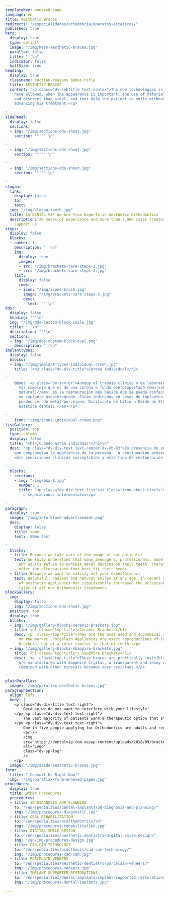```yaml
---
templateKey: annexed-page
language: en
title: Aesthetic Braces
redirects: "/especialidades/ortodoncia/aparatos-esteticos/"
published: true
hero:
  display: true
  type: default
  image: "/img/hero-aesthetic-braces.jpg"
  parallax: false
  title: "''\n"
  indicator: false
  halfSize: true
heading:
  display: true
  classname: section-reasons bebas-title
  title: AESTHETIC BRACES
  content: '<p class="dv-subtitle text-center">The new technologies in Orthodontics
    have allowed, when the appearance is important, the use of materials more comfortable
    and discreet than steel, and that help the patient to smile without problems while
    advancing his treatment.</p>

'
sidePanel:
  display: false
  sections:
  - img: "/img/sections-dds-shoot.jpg"
    section: '"''''\n"

'
  - img: "/img/sections-dds-shoot.jpg"
    section: '"''''\n"

'
  - img: "/img/sections-dds-shoot.jpg"
    section: '"''''\n"

'
slogan:
  link:
    display: false
    to: ''
    text: ''
  img: "/img/slogan-teeth.jpg"
  title: In DENTAL VIP We Are True Experts in Aesthetic Orthodontics
  description: 20 years of experience and more than 2,000 cases treated successfully
    support us.
steps:
  display: false
  blocks:
  - number: 1
    description: "''\n"
    img:
      display: true
      images:
      - src: "/img/brackets-care-steps-1.jpg"
      - src: "/img/brackets-care-steps-2.jpg"
    list:
      display: false
      rows:
      - icon: "/img/icons-brush.jpg"
        image: "/img/brackets-care-steps-3.jpg"
        desc:
          text: "''\n"
dds:
  display: false
  heading: "''\n"
  img: "/img/dds-custom-block-smile.jpg"
  title: "''\n"
  description: "''\n"
  sections:
  - img: "/img/dds-custom-block-oval.png"
    description: "''\n"
implantTypes:
  display: false
  blocks:
  - img: "/img/implant-types-individual-crown.jpg"
    title: '<h2 class="dv-div-title">Corona individual</h2>

'
    desc: '<p class="dv-srv-pr">Aunque el trabajo clínico y de laboratorio es mucho
      más complejo que el de una corona o funda dentosoportada <em>(sobre un diente
      natural)</em>, es la restauración más básica que se puede confeccionar sobre
      un implante oseointegrado. Están indicadas en casos de implantes unitarios y
      pueden ser de metal-porcelana, Disilicato de Litio u Óxido de Zirconio <em>(alta
      estética dental).</em></p>

'
    icon: "/img/icons-individual-crown.png"
listGallery:
  position: top
  type: column
  display: false
  title: "<h1>¿Cuándo están indicadas?</h1>\n"
  desc: '<p class="dv-div-text text-center dv-mb-83">En presencia de anomalías estéticas
    que comprometan la apariencia de la persona.  A continuación presentamos diversas
    <br> condiciones clínicas susceptibles a este tipo de restauración dental:</p>

'
  blocks:
  - sections:
    - img: "/img/b&a-1.jpg"
      number: 1
      title: '<p class="dv-div-text list"><i class="icon-check circle"></i>Diastemas
        o separaciones interdentales</p>

'
paragraph:
  display: true
  image: "/img/info-block-advertisement.png"
  desc:
    display: false
    title: some
    text: 'SOme text

'
  blocks:
  - title: Because we take care of the image of our patients!
    text: We fully understand that many teenagers, professionals, models, artists
      and adults refuse to exhibit metal devices on their teeth. Therefore, we always
      offer the alternatives that best fit their needs.
  - title: Because we want to satisfy all your expectations!
    text: Beautiful, radiant and natural smiles at any age. In recent years, the use
      of aesthetic appliances has significantly increased the acceptance and satisfaction
      rates of all our Orthodontic treatments.
blockGallery:
  img:
    display: false
    img: "/img/sections-dds-shoot.jpg"
  position: top
  display: true
  blocks:
  - img: "/img/gallery-blocks-ceramic-brackets.jpg"
    title: <h1 class="top-title">Ceramic Brackets</h1>
    desc: <p  class="top-title">They are the most used and economical aesthetic brackets
      on the market. Porcelain Appliances are exact reproductions of traditional metal
      brackets, but of a color similar to that of teeth.</p>
  - img: "/img/gallery-blocks-shappire-brackets.jpg"
    title: <h1 class="top-title"> Sapphire Brackets</h1>
    desc: '<p  class="top-title">These braces are practically invisible, since they
      are manufactured with Sapphire Crystal, a transparent and shiny element that
      combined with other minerals becomes very resistant.</p>

'
plainParallax:
  image: "/img/parallax-aesthetic-braces.jpg"
paragraphSection:
  align: left
  body: |
    <p class="dv-div-title text-right">
        Because we do not want to interfere with your lifestyle!
    </p> <p class="dv-div-text text-right">
        The vast majority of patients want a therapeutic option that straightens their teeth quickly and effectively, that offers a neat and beautiful appearance, and that in addition; responds to their particular needs.
    </p> <p class="dv-div-text text-right">
        One in five people applying for Orthodontics are adults and require an effective and truly aesthetic solution. Ceramic and crystalline devices of recognized quality are suitable for almost all types of known malocclusion, work continuously throughout the treatment and never limit work activity, social life or sports practice.<br />
        <br />
        <img
        src="https://dentalvip.com.ve/wp-content/uploads/2018/09/bracketsusa.jpg"
        alt="Logo"
        class="dv-sp-log"
        />
    </p>
  image: "/img/aside-aesthetic-braces.jpg"
form:
  title: "¡Consult Us Right Now!"
  img: "/img/parallax-form-annexed-pages.jpg"
procedures:
  display: true
  title: Other Procedures
  procedures:
  - title: 3D DIAGNOSIS AND PLANNING
    to: "/en/specialties/dental-implants/3d-diagnosis-and-planning/"
    img: "/img/procedures-diagnostic.jpg"
  - title: ORAL REHABILITATION
    to: "/en/specialties/prosthodontics/\n"
    img: "/img/procedures-rehabilitation.jpg"
  - title: DIGITAL SMILE DESIGN
    to: "/en/specialties/aesthetic-dentistry/digital-smile-design/"
    img: "/en/img/procedures-design.jpg"
  - title: CAD-CAM TECHNOLOGY
    to: "/en/specialties/prosthesis/cad-cam-technology/"
    img: "/img/procedures-cad-cam.jpg"
  - title: PORCELAIN VENEERS
    to: "/en/specialties/aesthetic-dentistry/porcelain-veneers/"
    img: "/img/procedures-veneers.jpg"
  - title: IMPLANT SUPPORTED RESTORATIONS
    to: "/en/specialties/dental-implants/implant-supported-restorations/"
    img: "/img/procedures-dental-implants.jpg"

---
```

